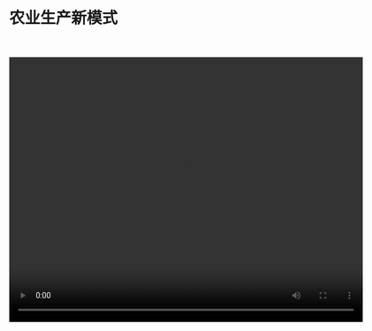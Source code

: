 # 农业生产新模式
<br/>
<br/>
<video width="640" height="480" controls>
  <source src="https://cloud.leihoorobot.com/w/assets/video/第五单元/农业生产新模式.mp4" type="video/mp4">
  Your browser does not support the video tag.
</video>
